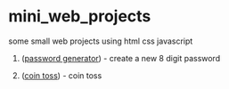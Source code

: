 # mini_web_projects



some small web projects using html css javascript


1) ([password generator](https://github.com/Admiral-123/mini_web_projects/blob/main/passwordGenerator.html)) - create a new 8 digit password

2) ([coin toss](https://github.com/Admiral-123/mini_web_projects/blob/main/flipCoin.html)) - coin toss
